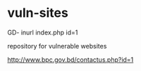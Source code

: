 # vuln-sites
GD- inurl index.php id=1

repository for vulnerable websites

http://www.bpc.gov.bd/contactus.php?id=1
